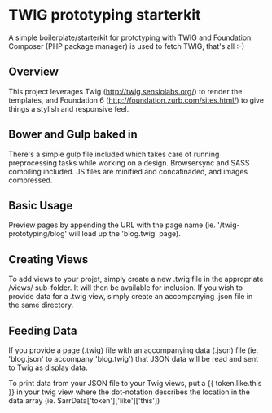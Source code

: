 # TWIG prototyping starterkit

A simple boilerplate/starterkit for prototyping with TWIG and Foundation. Composer (PHP package manager) is used to fetch TWIG, that's all :-)

## Overview

This project leverages Twig (http://twig.sensiolabs.org/) to render the templates, and Foundation 6 (http://foundation.zurb.com/sites.html/) to give things a stylish and responsive feel.

## Bower and Gulp baked in
There's a simple gulp file included which takes care of running preprocessing tasks while working on a design. Browsersync and SASS compiling included. JS files are minified and concatinaded, and images compressed.

## Basic Usage

Preview pages by appending the URL with the page name (ie. '/twig-prototyping/blog' will load up the 'blog.twig' page).

## Creating Views

To add views to your projet, simply create a new .twig file in the appropriate /views/ sub-folder. It will then be available for inclusion. If you wish to provide data for a .twig view, simply create an accompanying .json file in the same directory.

## Feeding Data

If you provide a page (.twig) file with an accompanying data (.json) file (ie. 'blog.json' to accompany 'blog.twig') that JSON data will be read and sent to Twig as display data. 

To print data from your JSON file to your Twig views, put a {{ token.like.this }} in your twig view where the dot-notation describes the location in the data array (ie. $arrData['token']['like']['this'])
